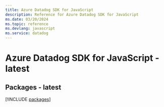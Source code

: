 ```yaml
---
title: Azure Datadog SDK for JavaScript
description: Reference for Azure Datadog SDK for JavaScript
ms.date: 03/20/2024
ms.topic: reference
ms.devlang: javascript
ms.service: datadog
---
```

# Azure Datadog SDK for JavaScript - latest
## Packages - latest
[!INCLUDE [packages](datadog-index.md)]
